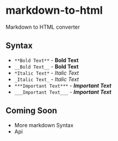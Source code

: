 # markdown-to-html
Markdown to HTML converter

## Syntax

* `**Bold Text**` - **Bold Text**
* `__Bold Text__` - **Bold Text**
* `*Italic Text*` - *Italic Text*
* `_Italic Text_` - *Italic Text*
* `***Important Text***` - ***Important Text***
* `___Important Text___` - ***Important Text***

## Coming Soon

* More markdown Syntax
* Api
